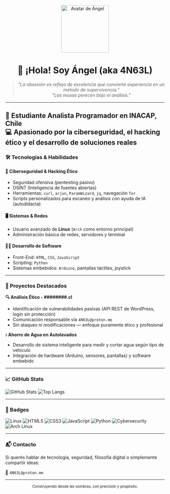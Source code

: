 <div align="center">
  <img src="https://avatars.githubusercontent.com/Angelds-20" alt="Avatar de Ángel" width="150" height="150">
  
  <h1>👋 ¡Hola! Soy Ángel (aka 4N63L)</h1>
</div>

<div align="center">
  <blockquote>
    <i>"La obsesión es reflejo de excelencia que convierte experiencia en un método de supervivencia."</i><br>
    <i>"Las musas perecen bajo el análisis."</i>
  </blockquote>
</div>

---

📍 Estudiante Analista Programador en **INACAP**, Chile  
💻 Apasionado por la ciberseguridad, el hacking ético y el desarrollo de soluciones reales  
---

### 🛠️ Tecnologías & Habilidades

#### 🔐 Ciberseguridad & Hacking Ético
- Seguridad ofensiva (pentesting pasivo)
- OSINT (Inteligencia de fuentes abiertas)
- Herramientas: `curl`, `arjun`, `ParamWizard`, `jq`, navegación `Tor`
- Scripts personalizados para escaneo y análisis con ayuda de IA (autodidacta)
  
#### 🖥️ Sistemas & Redes
- Usuario avanzado de **Linux** (`Arch` como entorno principal)
- Administración básica de redes, servidores y terminal

#### 👨‍💻 Desarrollo de Software
- Front-End: `HTML`, `CSS`, `JavaScript`
- Scripting: `Python`
- Sistemas embebidos: `Arduino`, pantallas táctiles, joystick

---

### 🚀 Proyectos Destacados

**🔍 Análisis Ético - ########.cl**
- Identificación de vulnerabilidades pasivas (API REST de WordPress, login sin protección)
- Comunicación responsable vía `4N63L@proton.me`
- Sin ataques ni modificaciones — enfoque puramente ético y profesional

**💧 Ahorro de Agua en Autolavados**
- Desarrollo de sistema inteligente para medir y cortar agua según tipo de vehículo
- Integración de hardware (Arduino, sensores, pantallas) y software embebido

---

### 📈 GitHub Stats

![GitHub Stats](https://github-readme-stats.vercel.app/api?username=Angelds-20&show_icons=true&theme=dark)
![Top Langs](https://github-readme-stats.vercel.app/api/top-langs/?username=Angelds-20&layout=compact&theme=dark)

---

### 🧷 Badges

![Linux](https://img.shields.io/badge/Linux-FCC624?style=for-the-badge&logo=linux&logoColor=black)
![HTML5](https://img.shields.io/badge/HTML5-E34F26?style=for-the-badge&logo=html5&logoColor=white)
![CSS3](https://img.shields.io/badge/CSS3-1572B6?style=for-the-badge&logo=css3&logoColor=white)
![JavaScript](https://img.shields.io/badge/JavaScript-F7DF1E?style=for-the-badge&logo=javascript&logoColor=black)
![Python](https://img.shields.io/badge/Python-3776AB?style=for-the-badge&logo=python&logoColor=white)
![Cybersecurity](https://img.shields.io/badge/Cybersecurity-000000?style=for-the-badge&logo=hackthebox&logoColor=white)
![Arch Linux](https://img.shields.io/badge/Arch_Linux-1793D1?style=for-the-badge&logo=arch-linux&logoColor=white)

---

### 📬 Contacto

Si querés hablar de tecnología, seguridad, filosofía digital o simplemente compartir ideas:

📧 `4N63L@proton.me`

---

<div align="center">
  <sub>
    Construyendo desde las sombras, con precisión y propósito.
  </sub>
</div>
